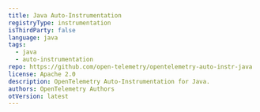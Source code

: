 ```yaml
---
title: Java Auto-Instrumentation
registryType: instrumentation
isThirdParty: false
language: java
tags:
  - java
  - auto-instrumentation
repo: https://github.com/open-telemetry/opentelemetry-auto-instr-java
license: Apache 2.0
description: OpenTelemetry Auto-Instrumentation for Java.
authors: OpenTelemetry Authors
otVersion: latest
---
```

